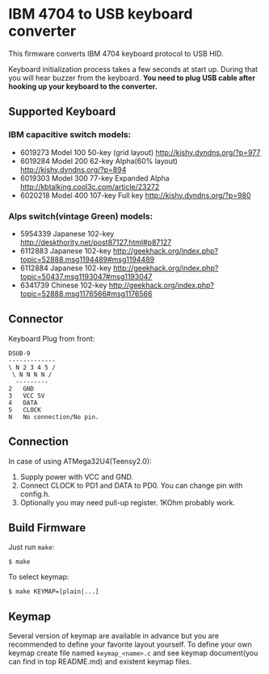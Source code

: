 IBM 4704 to USB keyboard converter
==================================
This firmware converts IBM 4704 keyboard protocol to USB HID.

Keyboard initialization process takes a few seconds at start up. During that you will hear buzzer from the keyboard. **You need to plug USB cable after hooking up your keyboard to the converter.**


Supported Keyboard
------------------
### IBM capacitive switch models:
- 6019273 Model 100 50-key (grid layout)      http://kishy.dyndns.org/?p=977
- 6019284 Model 200 62-key Alpha(60% layout)  http://kishy.dyndns.org/?p=894
- 6019303 Model 300 77-key Expanded Alpha     http://kbtalking.cool3c.com/article/23272
- 6020218 Model 400 107-key Full key          http://kishy.dyndns.org/?p=980

### Alps switch(vintage Green) models:

- 5954339 Japanese 102-key    http://deskthority.net/post87127.html#p87127
- 6112883 Japanese 102-key    http://geekhack.org/index.php?topic=52888.msg1194489#msg1194489
- 6112884 Japanese 102-key    http://geekhack.org/index.php?topic=50437.msg1193047#msg1193047
- 6341739 Chinese 102-key     http://geekhack.org/index.php?topic=52888.msg1176566#msg1176566


Connector
---------
Keyboard Plug from front:

    DSUB-9
    -------------
    \ N 2 3 4 5 /
     \ N N N N /
      ---------
    2   GND
    3   VCC 5V
    4   DATA
    5   CLOCK
    N   No connection/No pin.


Connection
----------
In case of using ATMega32U4(Teensy2.0):

1. Supply power with VCC and GND.
2. Connect CLOCK to PD1 and DATA to PD0. You can change pin with config.h.
3. Optionally you may need pull-up register. 1KOhm probably work.


Build Firmware
--------------
Just run `make`:

    $ make

To select keymap:

    $ make KEYMAP=[plain|...]


Keymap
------
Several version of keymap are available in advance but you are recommended to define your favorite layout yourself. To define your own keymap create file named `keymap_<name>.c` and see keymap document(you can find in top README.md) and existent keymap files.
